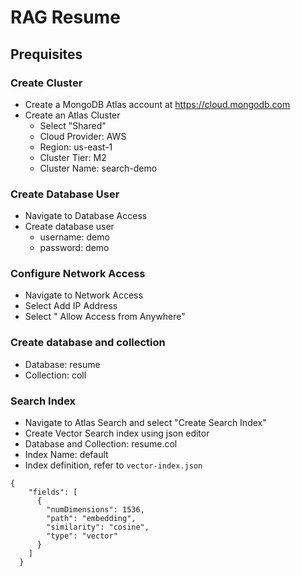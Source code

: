 # RAG Resume

## Prequisites
### Create Cluster 
- Create a MongoDB Atlas account at https://cloud.mongodb.com
- Create an Atlas Cluster
  - Select "Shared"
  - Cloud Provider: AWS
  - Region: us-east-1
  - Cluster Tier: M2
  - Cluster Name: search-demo
 
### Create Database User
- Navigate to Database Access
- Create database user
  - username: demo
  - password: demo

### Configure Network Access
- Navigate to Network Access
- Select Add IP Address
- Select " Allow Access from Anywhere"

### Create database and collection
- Database: resume
- Collection: coll

### Search Index
- Navigate to Atlas Search and select "Create Search Index"
- Create Vector Search index using json editor
- Database and Collection: resume.col
- Index Name: default
- Index definition, refer to ```vector-index.json```
```
{
    "fields": [
      {
        "numDimensions": 1536,
        "path": "embedding",
        "similarity": "cosine",
        "type": "vector"
      }
    ]
  }

